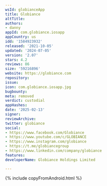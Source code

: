```yaml
---
wsId: globianceApp
title: Globiance
altTitle: 
authors:
- danny
appId: com.globiance.iosapp
appCountry: us
idd: '1584923932'
released: '2021-10-05'
updated: '2024-07-05'
version: '2.07'
stars: 4.2
reviews: 86
size: '59216896'
website: https://globiance.com
repository: 
issue: 
icon: com.globiance.iosapp.jpg
bugbounty: 
meta: removed
verdict: custodial
appHashes: 
date: '2025-02-13'
signer: 
reviewArchive: 
twitter: globiance
social:
- https://www.facebook.com/Globiance
- https://www.youtube.com/c/GLOBIANCE
- https://www.instagram.com/globiance
- https://t.me/globiancegroup
- https://www.linkedin.com/company/globiance
features: 
developerName: Globiance Holdings Limited

---
```


{% include copyFromAndroid.html %}